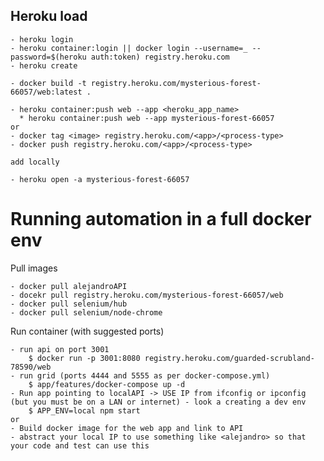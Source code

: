 ## Heroku load
    
    - heroku login
    - heroku container:login || docker login --username=_ --password=$(heroku auth:token) registry.heroku.com
    - heroku create
    
    - docker build -t registry.heroku.com/mysterious-forest-66057/web:latest .
    
    - heroku container:push web --app <heroku_app_name>
      * heroku container:push web --app mysterious-forest-66057
    or
    - docker tag <image> registry.heroku.com/<app>/<process-type>
    - docker push registry.heroku.com/<app>/<process-type>
    
    add locally
    
    - heroku open -a mysterious-forest-66057
    
# Running automation in a full docker env
    
  Pull images
    
    - docker pull alejandroAPI
    - docekr pull registry.heroku.com/mysterious-forest-66057/web
    - docker pull selenium/hub
    - docker pull selenium/node-chrome
    
  Run container (with suggested ports)
    
    - run api on port 3001
        $ docker run -p 3001:8080 registry.heroku.com/guarded-scrubland-78590/web
    - run grid (ports 4444 and 5555 as per docker-compose.yml)
        $ app/features/docker-compose up -d
    - Run app pointing to localAPI -> USE IP from ifconfig or ipconfig (but you must be on a LAN or internet) - look a creating a dev env 
        $ APP_ENV=local npm start
    or
    - Build docker image for the web app and link to API
    - abstract your local IP to use something like <alejandro> so that your code and test can use this    